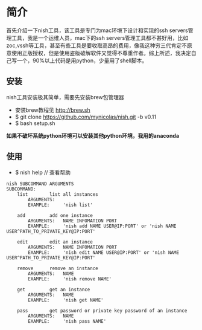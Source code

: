 # 简介

首先介绍一下nish工具，该工具是专门为mac环境下设计和实现的ssh servers管理工具，我是一个运维人员，mac下的ssh servers管理工具都不甚好用，比如zoc,vssh等工具，甚至有些工具是要收取高昂的费用，像我这种穷三代肯定不原意使用正版授权，但是使用盗版破解软件又觉得不尊重作者。综上所述，我决定自己写一个，90%以上代码是用python，少量用了shell脚本。

## 安装

nish工具安装极其简单，需要先安装brew包管理器

* 安装brew教程见 http://brew.sh
* $ git clone https://github.com/mynicolas/nish.git -b v0.11
* $ bash setup.sh

**如果不破坏系统python环境可以安装其他python环境，我用的anaconda**

## 使用

* $ nish help // 查看帮助
```
nish SUBCOMMAND ARGUMENTS
SUBCOMMAND:
    list        list all instances
        ARGUMENTS:
        EXAMPLE:	 'nish list'

    add	        add one instance
        ARGUMENTS:	 NAME INFOMATION PORT	
        EXAMPLE:	 'nish add NAME USER@IP:PORT' or 'nish NAME USER^PATH_TO_PRIVATE_KEY@IP:PORT'

    edit        edit an instance	
        ARGUMENTS:	 NAME INFOMATION PORT
        EXAMPLE:	 'nish edit NAME USER@IP:PORT' or 'nish NAME USER^PATH_TO_PRIVATE_KEY@IP:PORT'

    remove      remove an instance
        ARGUMENTS:	 NAME
        EXAMPLE:	 'nish remove NAME'

    get	        get an instance
        ARGUMENTS:	 NAME
        EXAMPLE:	 'nish get NAME'

    pass        get password or private key password of an instance
        ARGUMENTS:	 NAME
        EXAMPLE:	 'nish pass NAME'
```

